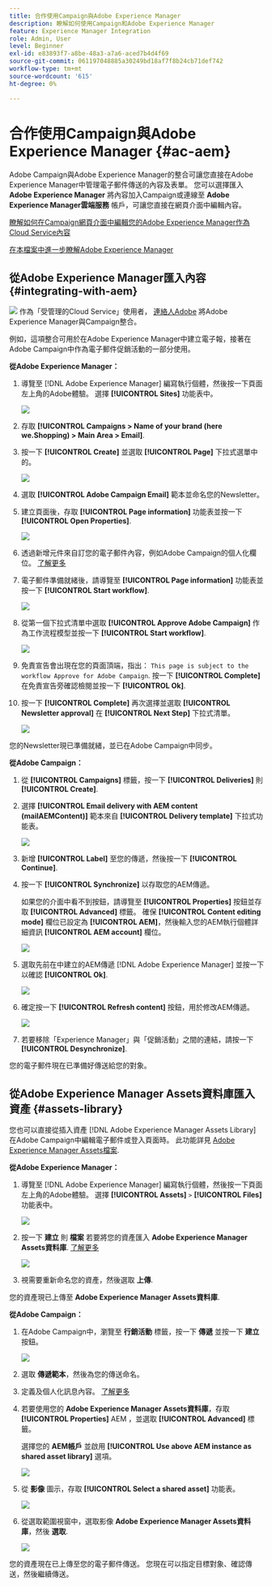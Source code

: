 ```yaml
---
title: 合作使用Campaign與Adobe Experience Manager
description: 瞭解如何使用Campaign和Adobe Experience Manager
feature: Experience Manager Integration
role: Admin, User
level: Beginner
exl-id: e83893f7-a8be-48a3-a7a6-aced7b4d4f69
source-git-commit: 061197048885a30249bd18af7f8b24cb71def742
workflow-type: tm+mt
source-wordcount: '615'
ht-degree: 0%

---
```


# 合作使用Campaign與Adobe Experience Manager {#ac-aem}

Adobe Campaign與Adobe Experience Manager的整合可讓您直接在Adobe Experience Manager中管理電子郵件傳送的內容及表單。 您可以選擇匯入 **Adobe Experience Manager** 將內容加入Campaign或連線至 **Adobe Experience Manager雲端服務** 帳戶，可讓您直接在網頁介面中編輯內容。

[瞭解如何在Campaign網頁介面中編輯您的Adobe Experience Manager作為Cloud Service內容](https://experienceleague.adobe.com/docs/campaign-web/v8/integrations/aem-content.html?lang=en)

[在本檔案中進一步瞭解Adobe Experience Manager](https://experienceleague.adobe.com/docs/experience-manager-65/administering/integration/campaignonpremise.html#aem-and-adobe-campaign-integration-workflow)

## 從Adobe Experience Manager匯入內容 {#integrating-with-aem}

![](../assets/do-not-localize/speech.png)  作為「受管理的Cloud Service」使用者， [連絡人Adobe](../start/campaign-faq.md#support) 將Adobe Experience Manager與Campaign整合。

例如，這項整合可用於在Adobe Experience Manager中建立電子報，接著在Adobe Campaign中作為電子郵件促銷活動的一部分使用。

**從Adobe Experience Manager：**

1. 導覽至 [!DNL Adobe Experience Manager] 編寫執行個體，然後按一下頁面左上角的Adobe體驗。 選擇 **[!UICONTROL Sites]** 功能表中。

   ![](assets/aem_authoring_1.png)

1. 存取 **[!UICONTROL Campaigns > Name of your brand (here we.Shopping) > Main Area > Email]**.

1. 按一下 **[!UICONTROL Create]** 並選取 **[!UICONTROL Page]** 下拉式選單中的。

   ![](assets/aem_authoring_2.png)

1. 選取 **[!UICONTROL Adobe Campaign Email]** 範本並命名您的Newsletter。

1. 建立頁面後，存取 **[!UICONTROL Page information]** 功能表並按一下 **[!UICONTROL Open Properties]**.

   ![](assets/aem_authoring_3.png)

1. 透過新增元件來自訂您的電子郵件內容，例如Adobe Campaign的個人化欄位。 [了解更多](https://experienceleague.adobe.com/docs/experience-manager-65/content/sites/authoring/aem-adobe-campaign/campaign.html?lang=en#editing-email-content)

1. 電子郵件準備就緒後，請導覽至 **[!UICONTROL Page information]** 功能表並按一下 **[!UICONTROL Start workflow]**.

   ![](assets/aem_authoring_4.png)

1. 從第一個下拉式清單中選取 **[!UICONTROL Approve Adobe Campaign]** 作為工作流程模型並按一下 **[!UICONTROL Start workflow]**.

   ![](assets/aem_authoring_5.png)

1. 免責宣告會出現在您的頁面頂端，指出： `This page is subject to the workflow Approve for Adobe Campaign`. 按一下 **[!UICONTROL Complete]** 在免責宣告旁確認檢閱並按一下 **[!UICONTROL Ok]**.

1. 按一下 **[!UICONTROL Complete]** 再次選擇並選取 **[!UICONTROL Newsletter approval]** 在 **[!UICONTROL Next Step]** 下拉式清單。

   ![](assets/aem_authoring_6.png)

您的Newsletter現已準備就緒，並已在Adobe Campaign中同步。

**從Adobe Campaign：**

1. 從 **[!UICONTROL Campaigns]** 標籤，按一下 **[!UICONTROL Deliveries]** 則 **[!UICONTROL Create]**.

1. 選擇 **[!UICONTROL Email delivery with AEM content (mailAEMContent)]** 範本來自 **[!UICONTROL Delivery template]** 下拉式功能表。

   ![](assets/aem_authoring_7.png)

1. 新增 **[!UICONTROL Label]** 至您的傳遞，然後按一下 **[!UICONTROL Continue]**.

1. 按一下 **[!UICONTROL Synchronize]** 以存取您的AEM傳遞。

   如果您的介面中看不到按鈕，請導覽至 **[!UICONTROL Properties]** 按鈕並存取 **[!UICONTROL Advanced]** 標籤。 確保 **[!UICONTROL Content editing mode]** 欄位已設定為 **[!UICONTROL AEM]**，然後輸入您的AEM執行個體詳細資訊 **[!UICONTROL AEM account]** 欄位。

   ![](assets/aem_authoring_8.png)

1. 選取先前在中建立的AEM傳遞 [!DNL Adobe Experience Manager] 並按一下以確認 **[!UICONTROL Ok]**.

   ![](assets/aem_authoring_11.png)

1. 確定按一下 **[!UICONTROL Refresh content]** 按鈕，用於修改AEM傳遞。

   ![](assets/aem_authoring_12.png)

1. 若要移除「Experience Manager」與「促銷活動」之間的連結，請按一下 **[!UICONTROL Desynchronize]**.

您的電子郵件現在已準備好傳送給您的對象。

## 從Adobe Experience Manager Assets資料庫匯入資產 {#assets-library}

您也可以直接從插入資產 [!DNL Adobe Experience Manager Assets Library] 在Adobe Campaign中編輯電子郵件或登入頁面時。 此功能詳見 [Adobe Experience Manager Assets檔案](https://experienceleague.adobe.com/docs/experience-manager-65/content/assets/managing/manage-assets.html?lang=en).

**從Adobe Experience Manager：**

1. 導覽至 [!DNL Adobe Experience Manager] 編寫執行個體，然後按一下頁面左上角的Adobe體驗。 選擇 **[!UICONTROL Assets]** `>` **[!UICONTROL Files]** 功能表中。

   ![](assets/aem_assets_1.png)

1. 按一下 **建立** 則 **檔案** 若要將您的資產匯入 **Adobe Experience Manager Assets資料庫**. [了解更多](https://experienceleague.adobe.com/docs/experience-manager-65/content/assets/managing/manage-assets.html?lang=en#uploading-assets)

   ![](assets/aem_assets_2.png)

1. 視需要重新命名您的資產，然後選取 **上傳**.

您的資產現已上傳至 **Adobe Experience Manager Assets資料庫**.

**從Adobe Campaign：**

1. 在Adobe Campaign中，瀏覽至 **行銷活動** 標籤，按一下 **傳遞** 並按一下 **建立** 按鈕。

   ![](assets/aem_assets_3.png)

1. 選取 **傳遞範本**，然後為您的傳送命名。

1. 定義及個人化訊息內容。 [了解更多](../send/email.md)

1. 若要使用您的 **Adobe Experience Manager Assets資料庫**，存取 **[!UICONTROL Properties]** AEM ，並選取 **[!UICONTROL Advanced]** 標籤。

   選擇您的 **AEM帳戶** 並啟用 **[!UICONTROL Use above AEM instance as shared asset library]** 選項。

   ![](assets/aem_authoring_9.png)

1. 從 **影像** 圖示，存取 **[!UICONTROL Select a shared asset]** 功能表。

   ![](assets/aem_assets_4.png)

1. 從選取範圍視窗中，選取影像 **Adobe Experience Manager Assets資料庫**，然後 **選取**.

   ![](assets/aem_assets_5.png)

您的資產現在已上傳至您的電子郵件傳送。 您現在可以指定目標對象、確認傳送，然後繼續傳送。
